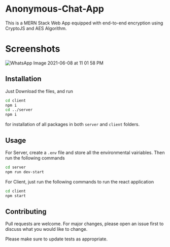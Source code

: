 # Anonymous-Chat-App

This is a MERN Stack Web App equipped with end-to-end encryption using CryptoJS and AES Algorithm.

# Screenshots
![WhatsApp Image 2021-06-08 at 11 01 58 PM](https://user-images.githubusercontent.com/45177064/121274106-63112280-c8e7-11eb-80e0-cd1afa1d1ecf.jpeg)


## Installation

Just Download the files, and run

```bash
cd client
npm i
cd ../server
npm i
```
for installation of all packages in both ``server`` and ``client`` folders.

## Usage

For Server, create a `.env` file and store all the environmental vairiables.
Then run the following commands
```bash
cd server
npm run dev-start
```

For Client, just run the following commands to run the react application
```bash
cd client
npm start
```

## Contributing
Pull requests are welcome. For major changes, please open an issue first to discuss what you would like to change.

Please make sure to update tests as appropriate.
